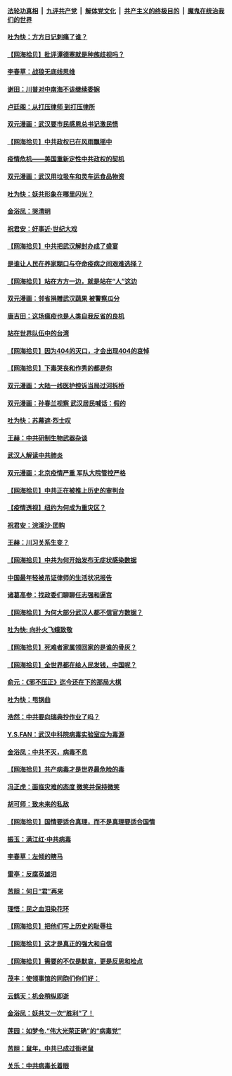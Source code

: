 ####  [法轮功真相](../../../../basic/blob/master/README.md?t=04130301) &nbsp;|&nbsp; [九评共产党](../../../../9ping.md/blob/master/README.md?t=04130301) &nbsp;|&nbsp; [解体党文化](../../../../jtdwh.md/blob/master/README.md?t=04130301)  &nbsp;|&nbsp; [共产主义的终极目的](../../../../gczydzjmd.md/blob/master/README.md?t=04130301) &nbsp;|&nbsp; [魔鬼在统治我们的世界](../../../../mgztzwmdsj.md/blob/master/README.md?t=04130301) 

#### [吐为快：方方日记刺痛了谁？](../pages/nsc993/n12023156.md?t=04130301) 

#### [【网海拾贝】批评谭德塞就是种族歧视吗？](../pages/nsc993/n12022858.md?t=04130301) 

#### [李春草：战狼无底线思维](../pages/nsc993/n12022088.md?t=04130301) 

#### [谢田：川普对中南海不该继续委婉](../pages/nsc993/n12021089.md?t=04130301) 

#### [卢廷阁：从打压律师 到打压律所](../pages/nsc993/n12019704.md?t=04130301) 

#### [双元漫画：武汉要市民感恩总书记激民愤](../pages/nsc993/n12004567.md?t=04130301) 

#### [【网海拾贝】中共政权已在风雨飘摇中](../pages/nsc993/n12018736.md?t=04130301) 

#### [疫情危机——美国重新定性中共政权的契机](../pages/nsc993/n12017853.md?t=04130301) 

#### [双元漫画：武汉用垃圾车和灵车运食品物资](../pages/nsc993/n12004554.md?t=04130301) 

#### [吐为快：妖共形象在哪里闪光？](../pages/nsc993/n12015803.md?t=04130301) 

#### [金浴凤：哭清明](../pages/nsc993/n12015788.md?t=04130301) 

#### [祝君安：好事近·世纪大戏](../pages/nsc993/n12015773.md?t=04130301) 

#### [【网海拾贝】中共把武汉解封办成了盛宴](../pages/nsc993/n12015719.md?t=04130301) 

#### [是谁让人民在养家糊口与夺命疫病之间艰难选择？](../pages/nsc993/n12015203.md?t=04130301) 

#### [【网海拾贝】站在方方一边，就是站在“人”这边](../pages/nsc993/n12013340.md?t=04130301) 

#### [双元漫画：邻省捐赠武汉蔬果 被警察瓜分](../pages/nsc993/n12004526.md?t=04130301) 

#### [唐吉田：这场瘟疫也是人类自我反省的良机](../pages/nsc993/n12011969.md?t=04130301) 

#### [站在世界队伍中的台湾](../pages/nsc993/n12011026.md?t=04130301) 

#### [【网海拾贝】因为404的灭口，才会出现404的哀悼](../pages/nsc993/n12011258.md?t=04130301) 

#### [【网海拾贝】下毒哭丧和作秀的都是你](../pages/nsc993/n12010425.md?t=04130301) 

#### [双元漫画：大陆一线医护控诉当局过河拆桥](../pages/nsc993/n12004471.md?t=04130301) 

#### [双元漫画：孙春兰视察 武汉居民喊话：假的](../pages/nsc993/n12004452.md?t=04130301) 

#### [吐为快：苏幕遮·烈士叹](../pages/nsc993/n12006125.md?t=04130301) 

#### [王赫：中共研制生物武器杂谈](../pages/nsc993/n12005642.md?t=04130301) 

#### [武汉人解读中共肺炎](../pages/nsc993/n12001343.md?t=04130301) 

#### [双元漫画：北京疫情严重 军队大院管控严格](../pages/nsc993/n12002624.md?t=04130301) 

#### [【网海拾贝】中共正在被推上历史的审判台](../pages/nsc993/n12002620.md?t=04130301) 

#### [【疫情透视】纽约为何成为重灾区？](../pages/nsc993/n12001518.md?t=04130301) 

#### [祝君安：浣溪沙·团购](../pages/nsc993/n12002413.md?t=04130301) 

#### [王赫：川习关系生变？](../pages/nsc993/n11999519.md?t=04130301) 

#### [【网海拾贝】中共为何开始发布无症状感染数据](../pages/nsc993/n11997270.md?t=04130301) 

#### [中国最年轻被吊证律师的生活状况报告](../pages/nsc993/n11995095.md?t=04130301) 

#### [诸葛高参：找政委们聊聊任志强和逼宫](../pages/nsc993/n11993193.md?t=04130301) 

#### [【网海拾贝】为何大部分武汉人都不信官方数据？](../pages/nsc993/n11994015.md?t=04130301) 

#### [吐为快: 向扑火飞蛾致敬](../pages/nsc993/n11993324.md?t=04130301) 

#### [【网海拾贝】死难者家属领回家的是谁的骨灰？](../pages/nsc993/n11990938.md?t=04130301) 

#### [【网海拾贝】全世界都在给人民发钱，中国呢？](../pages/nsc993/n11989723.md?t=04130301) 

#### [俞元：《邪不压正》迄今还在下的那局大棋](../pages/nsc993/n11989162.md?t=04130301) 

#### [吐为快：甩锅曲](../pages/nsc993/n11988323.md?t=04130301) 

#### [浩然：中共要向瑞典抄作业了吗？](../pages/nsc993/n11988046.md?t=04130301) 

#### [Y.S.FAN：武汉中科院病毒实验室应为毒源](../pages/nsc993/n11987185.md?t=04130301) 

#### [金浴凤：中共不灭，病毒不息](../pages/nsc993/n11984947.md?t=04130301) 

#### [【网海拾贝】共产病毒才是世界最危险的毒](../pages/nsc993/n11984863.md?t=04130301) 

#### [冯正虎：面临灾难的态度 微笑并保持微笑](../pages/nsc993/n11984764.md?t=04130301) 

#### [胡可师：致未来的私敌](../pages/nsc993/n11984718.md?t=04130301) 

#### [【网海拾贝】国情要适合真理，而不是真理要适合国情](../pages/nsc993/n11982864.md?t=04130301) 

#### [振玉：满江红·中共病毒](../pages/nsc993/n11976805.md?t=04130301) 

#### [李春草：左倾的瞎马](../pages/nsc993/n11976792.md?t=04130301) 

#### [雷亭：反腐英雄泪](../pages/nsc993/n11976283.md?t=04130301) 

#### [苦胆：何日“君”再来](../pages/nsc993/n11976469.md?t=04130301) 

#### [理悟：民之血泪染花环](../pages/nsc993/n11976262.md?t=04130301) 

#### [【网海拾贝】把他们写上历史的耻辱柱](../pages/nsc993/n11975802.md?t=04130301) 

#### [【网海拾贝】这才是真正的强大和自信](../pages/nsc993/n11973195.md?t=04130301) 

#### [【网海拾贝】需要的不仅是默哀，更是反思和检点](../pages/nsc993/n11969417.md?t=04130301) 

#### [茂丰：使领事馆的同胞们你们好：](../pages/nsc993/n11966111.md?t=04130301) 

#### [云鹤天：机会稍纵即逝](../pages/nsc993/n11966095.md?t=04130301) 

#### [金浴凤：妖共又一次“胜利”了！](../pages/nsc993/n11964685.md?t=04130301) 

#### [莲园：如梦令.“伟大光荣正确”的“病毒党”](../pages/nsc993/n11964567.md?t=04130301) 

#### [苦胆：鼠年，中共已成过街老鼠](../pages/nsc993/n11963931.md?t=04130301) 

#### [关乐：中共病毒长着眼](../pages/nsc993/n11963008.md?t=04130301) 

